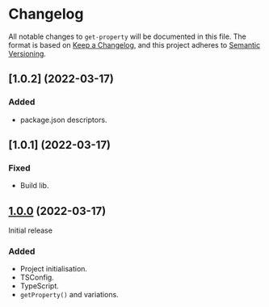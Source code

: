 # Changelog
All notable changes to `get-property` will be documented in this file. The format is based on [Keep a Changelog],
and this project adheres to [Semantic Versioning].

[Keep a Changelog]: https://keepachangelog.com/en/1.0.0/
[Semantic Versioning]: https://semver.org/spec/v2.0.0.html

## [1.0.2] (2022-03-17)

### Added
- package.json descriptors.

## [1.0.1] (2022-03-17)

### Fixed
- Build lib.

## [1.0.0] (2022-03-17)
Initial release

### Added

- Project initialisation.
- TSConfig.
- TypeScript.
- `getProperty()` and variations.
  

[1.0.0]: https://github.com/Miljoen/search-property/releases/tag/1.0.0